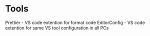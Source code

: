 # Tools
Prettier - VS code extention for format code
EditorConfig - VS code extention for same VS tool configuration in all PCs